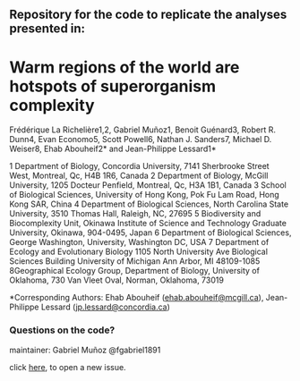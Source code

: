 
## Repository for the code to replicate the analyses presented in: 



# Warm regions of the world are hotspots of superorganism complexity

Frédérique La Richelière1,2, Gabriel Muñoz1, Benoit Guénard3, Robert R. Dunn4, Evan Economo5, Scott Powell6, Nathan J. Sanders7, Michael D. Weiser8, Ehab Abouheif2* and Jean-Philippe Lessard1*


1 Department of Biology, Concordia University, 7141 Sherbrooke Street West, Montreal, Qc, H4B 1R6, Canada
2 Department of Biology, McGill University, 1205 Docteur Penfield, Montreal, Qc, H3A 1B1, Canada
3 School of Biological Sciences, University of Hong Kong, Pok Fu Lam Road, Hong Kong SAR, China 
4 Department of Biological Sciences, North Carolina State University, 3510 Thomas Hall, Raleigh, NC, 27695
5 Biodiversity and Biocomplexity Unit, Okinawa Institute of Science and Technology Graduate University, Okinawa, 904-0495, Japan
6 Department of Biological Sciences, George Washington, University, Washington DC, USA
7 Department of Ecology and Evolutionary Biology 1105 North University Ave Biological Sciences Building University of Michigan Ann Arbor, MI 48109-1085
8Geographical Ecology Group, Department of Biology, University of Oklahoma, 730 Van Vleet Oval, Norman, Oklahoma, 73019

*Corresponding Authors: Ehab Abouheif (ehab.abouheif@mcgill.ca), Jean-Philippe Lessard (jp.lessard@concordia.ca)



### Questions on the code? 

maintainer: Gabriel Muñoz @fgabriel1891


click [here](https://github.com/lessardlab/GlobalPolyMorp/issues/new), to open a new issue. 


